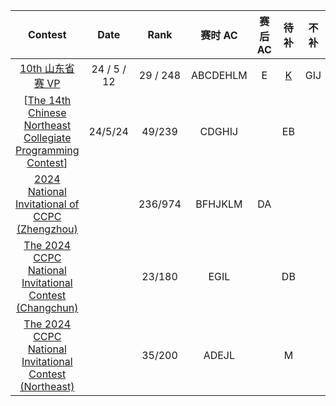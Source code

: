 | Contest | Date | Rank | 赛时 AC | 赛后 AC | 待补 | 不补 |
| :-----: | :--: | :--: | :----: | :-----: | :-: | :-: |
| [10th 山东省赛 VP](https://codeforces.com/gym/104459) | 24 / 5 / 12 | 29 / 248 | ABCDEHLM | E | [K](https://www.cnblogs.com/CSGOBESTGAMEEVER/p/10919506.html) | GIJ |
| [[The 14th Chinese Northeast Collegiate Programming Contest](https://codeforces.com/gym/102801)] | 24/5/24 | 49/239 | CDGHIJ |  | EB |  |
| [2024 National Invitational of CCPC (Zhengzhou)](https://codeforces.com/gym/105158) |  | 236/974 | BFHJKLM | DA |  | |
| [The 2024 CCPC National Invitational Contest (Changchun) ](https://codeforces.com/gym/105170) |  | 23/180 | EGIL |  | DB | |
| [The 2024 CCPC National Invitational Contest (Northeast)](https://codeforces.com/gym/105173) |  | 35/200 | ADEJL |  | M | |
